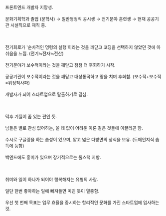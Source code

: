프론트엔드 개발자 지망생.  
<br/>
문화기획학과 졸업 (문학사) → 일반행정직 공시생 → 전기분야 훈련생 → 현재 공공기관 시설직으로 재직 중.  
<br/>
<br/>
<br/>
전기회로가 '순차적인 명령의 실행'이라는 것을 깨닫고 코딩을 선택하지 않았던 것에 아쉬움을 느낌. (전기≒전자≒전산)  
<br/>
전기분야가 보수적이라는 것을 깨닫고 점점 더 후회하기 시작.  
<br/>
공공기관이 보수적이라는 것을 깨닫고 대성통곡하고 땅을 치며 후회함. (보수적+보수적=위정척사파)  
<br/>
개발자가 되어 스타트업으로 탈출하기로 결심.  
<br/>
<br/>
<br/>
덕후 기질이 좀 있는 편인 듯.  
<br/>
남들은 별로 관심 없어하는, 쓸 데 없이 어려운 이론 같은 것들에 이끌리곤 함.  
<br/>
수시로 구글링을 하는 습성이 있으며, 얕고 넓은 다방면의 상식을 보유. (도메인지식 습득에 능함)  
<br/>
백엔드에도 흥미가 있으며 장기적으로는 풀스택 지향.  
<br/>
<br/>
<br/>
취미와 일이 하나가 되어야 행복해지는 유형의 사람.  
<br/>
일단 한번 좋아하는 일에 빠져들면 미친 듯이 열중함.  
<br/>
우선 첫 번째 목표는 업무 효율을 중시하는 합리적인 문화를 가진 스타트업에 입사하는 것.
